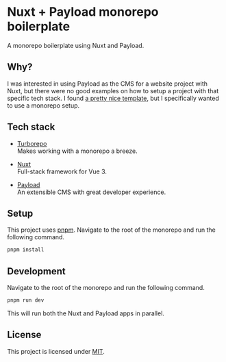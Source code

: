 # Nuxt + Payload monorepo boilerplate

A monorepo boilerplate using Nuxt and Payload.

## Why?

I was interested in using Payload as the CMS for a website project with Nuxt, but there were no good examples on how to setup a project with that specific tech stack.
I found [a pretty nice template](https://github.com/slavanossar/nuxt3-payload-template), but I specifically wanted to use a monorepo setup.

## Tech stack

- <a href="https://turbo.build/repo" target="_blank">Turborepo</a>  
  Makes working with a monorepo a breeze.

- <a href="https://nuxt.com" target="_blank">Nuxt</a>  
  Full-stack framework for Vue 3.

- <a href="https://payloadcms.com" target="_blank">Payload</a>  
  An extensible CMS with great developer experience.

## Setup

This project uses [pnpm](https://pnpm.io).
Navigate to the root of the monorepo and run the following command.

```sh
pnpm install
```

## Development

Navigate to the root of the monorepo and run the following command.

```sh
pnpm run dev
```

This will run both the Nuxt and Payload apps in parallel.

## License

This project is licensed under [MIT](/LICENSE).
